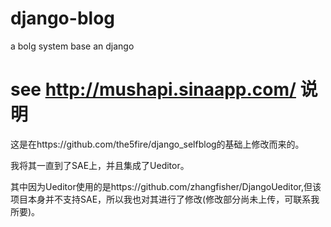 django-blog
===========

a bolg system base an django

see http://mushapi.sinaapp.com/
说明
====

这是在https://github.com/the5fire/django_selfblog的基础上修改而来的。

我将其一直到了SAE上，并且集成了Ueditor。

其中因为Ueditor使用的是https://github.com/zhangfisher/DjangoUeditor,但该项目本身并不支持SAE，所以我也对其进行了修改(修改部分尚未上传，可联系我所要)。

